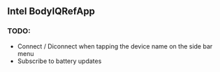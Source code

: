 ## Intel BodyIQRefApp

### TODO:

* Connect / Diconnect when tapping the device name on the side bar menu
* Subscribe to battery updates
